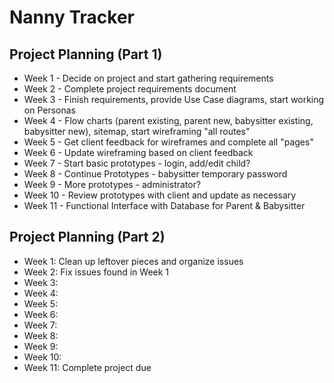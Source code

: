 # Nanny Tracker

## Project Planning (Part 1)

- Week 1 - Decide on project and start gathering requirements
- Week 2 - Complete project requirements document
- Week 3 - Finish requirements, provide Use Case diagrams, start working on Personas
- Week 4 - Flow charts (parent existing, parent new, babysitter existing, babysitter new), sitemap, start wireframing "all routes"
- Week 5 - Get client feedback for wireframes and complete all "pages"
- Week 6 - Update wireframing based on client feedback
- Week 7 - Start basic prototypes - login, add/edit child?
- Week 8 - Continue Prototypes - babysitter temporary password
- Week 9 - More prototypes - administrator?
- Week 10 - Review prototypes with client and update as necessary
- Week 11 - Functional Interface with Database for Parent & Babysitter

## Project Planning (Part 2)
- Week 1: Clean up leftover pieces and organize issues
- Week 2: Fix issues found in Week 1
- Week 3:
- Week 4:
- Week 5:
- Week 6:
- Week 7:
- Week 8:
- Week 9:
- Week 10:
- Week 11: Complete project due
